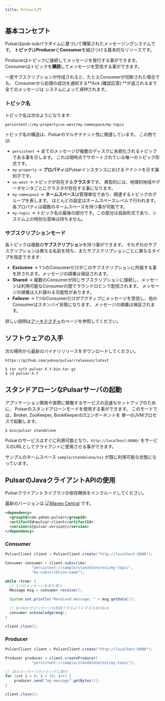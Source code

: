 ```yaml
---
title: Pulsar入門
---
```


## 基本コンセプト

Pulsarはpub-subパラダイムに基づいて構築されたメッセージングシステムです。
**トピック**は**Producer**と**Consumer**を結びつける基本的なリソースです。

Producerはトピックに接続してメッセージを発行する事ができます。
Consumerはトピックを**購読**してメッセージを受信する事ができます。

一度サブスクリプションが作成されると、たとえConsumerが切断された場合でも、
Consumerから処理の成功を通知する**Ack (確認応答) **が返されるまで全てのメッセージは
システムによって*保持*されます。

### トピック名

トピック名は次のようになります:
```
persistent://my-property/us-west/my-namespace/my-topic
```

トピック名の構造は、Pulsarのマルチテナント性に関連しています。
この例では:
 * `persistent` →
    全てのメッセージが複数のディスクに永続化されるトピックである事を示します。
    これは現時点でサポートされている唯一のトピック形式です。
 * `my-property` →
    **プロパティ**はPulsarインスタンスにおける*テナント*を示す識別子です。
 * `us-west` →
    トピックが存在する**クラスタ**です。
    典型的には、地理的地域やデータセンタごとにクラスタが存在する事になります。
 * `my-namespace` →
    **ネームスペース**は管理単位であり、関連するトピックのグループを表します。
    ほとんどの設定はネームスペースレベルで行われます。各プロパティは複数のネームスペースを持つ事が可能です。
 * `my-topic` →
    トピック名の最後の部分です。この部分は自由形式であり、システム上の特別な意味は持ちません。

### サブスクリプションモード

各トピックは複数の**サブスクリプション**を持つ事ができます。
それぞれのサブスクリプションは異なる名前を持ち、またサブスクリプションごとに異なるタイプを指定できます:

 * **Exclusive** →
   1つのConsumerだけがこのサブスクリプションに所属する事を許されます。メッセージの順番は保証されます。
 * **Shared** →
   複数のConsumerが同じサブスクリプションに接続し、メッセージは利用可能なConsumerの間でラウンドロビンで配信されます。
   メッセージの順番は入れ替わる可能性があります。
 * **Failover** →
   1つのConsumerだけがアクティブにメッセージを受信し、他のConsumerはスタンバイ状態になります。
   メッセージの順番は保証されます。

詳しい説明は[アーキテクチャ](Architecture.md)のページを参照してください。

## ソフトウェアの入手

次の場所から最新のバイナリリリースをダウンロードしてください。

```
https://github.com/yahoo/pulsar/releases/latest
```

```shell
$ tar xvfz pulsar-X.Y-bin.tar.gz
$ cd pulsar-X.Y
```

## スタンドアローンなPulsarサーバの起動

アプリケーション開発や実際に稼働するサービスの迅速なセットアップのために、
Pulsarのスタンドアローンモードを使用する事ができます。
このモードでは、Broker, ZooKeeper, BookKeeperの3コンポーネントを
単一のJVMプロセスで起動します。

```shell
$ bin/pulsar standalone
```

Pulsarのサービスはすぐに利用可能となり、`http://localhost:8080/`
をサービスのURLとしてクライアントに使用させる事ができます。

サンプルのネームスペース `sample/standalone/ns1` が既に利用可能な状態になっています。

## PulsarのJavaクライアントAPIの使用

Pulsarクライアントライブラリの依存関係をインクルードしてください。

最新のバージョンは [![Maven Central](https://maven-badges.herokuapp.com/maven-central/com.yahoo.pulsar/pulsar-client/badge.svg)](https://maven-badges.herokuapp.com/maven-central/com.yahoo.pulsar/pulsar-client) です。

```xml
<dependency>
  <groupId>com.yahoo.pulsar</groupId>
  <artifactId>pulsar-client</artifactId>
  <version>${pulsar.version}</version>
</dependency>
```

### Consumer

```java
PulsarClient client = PulsarClient.create("http://localhost:8080");

Consumer consumer = client.subscribe(
            "persistent://sample/standalone/ns1/my-topic",
            "my-subscribtion-name");

while (true) {
  // 1つのメッセージを待ち受け
  Message msg = consumer.receive();

  System.out.println("Received message: " + msg.getData());

  // Brokerがメッセージを削除できるようにするためのAck
  consumer.acknowledge(msg);
}

client.close();
```


### Producer

```java
PulsarClient client = PulsarClient.create("http://localhost:8080");

Producer producer = client.createProducer(
            "persistent://sample/standalone/ns1/my-topic");

// 10のメッセージをトピックに発行
for (int i = 0; i < 10; i++) {
    producer.send("my-message".getBytes());
}

client.close();
```
